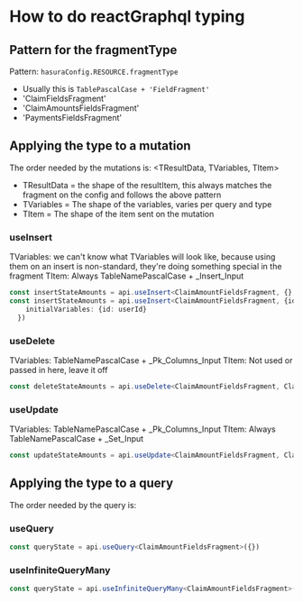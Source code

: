 # How to do reactGraphql typing

## Pattern for the fragmentType  

Pattern: `hasuraConfig.RESOURCE.fragmentType` 

- Usually this is `TablePascalCase + 'FieldFragment'`
- 'ClaimFieldsFragment'
- 'ClaimAmountsFieldsFragment'
- 'PaymentsFieldsFragment'

## Applying the type to a mutation

The order needed by the mutations is: <TResultData, TVariables, TItem>

- TResultData = the shape of the resultItem, this always matches the fragment on the config and follows the above pattern
- TVariables = The shape of the variables, varies per query and type
- TItem = The shape of the item sent on the mutation

### useInsert

TVariables: we can't know what TVariables will look like, because using them on an insert is non-standard, they're doing something special in the fragment
TItem: Always TableNamePascalCase + _Insert_Input

```ts
const insertStateAmounts = api.useInsert<ClaimAmountFieldsFragment, {}, ClaimAmount_Insert_Input>({})
const insertStateAmounts = api.useInsert<ClaimAmountFieldsFragment, {id: string}, ClaimAmount_Insert_Input>({
    initialVariables: {id: userId}
  })
```

### useDelete

 TVariables: TableNamePascalCase + _Pk_Columns_Input
 TItem: Not used or passed in here, leave it off

 ```ts
 const deleteStateAmounts = api.useDelete<ClaimAmountFieldsFragment, ClaimAmount_Pk_Columns_Input>({})
 ```

### useUpdate
 TVariables: TableNamePascalCase + _Pk_Columns_Input
 TItem: Always TableNamePascalCase + _Set_Input

```ts
const updateStateAmounts = api.useUpdate<ClaimAmountFieldsFragment, ClaimAmount_Pk_Columns_Input, ClaimAmount_Set_Input>({})
```


## Applying the type to a query


The order needed by the query is: <TData>

### useQuery
```ts
const queryState = api.useQuery<ClaimAmountFieldsFragment>({})
```

### useInfiniteQueryMany
```ts
const queryState = api.useInfiniteQueryMany<ClaimAmountFieldsFragment>({})
```
